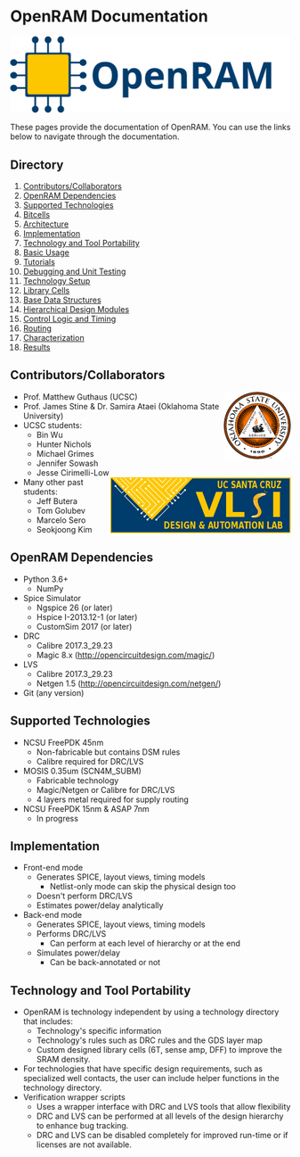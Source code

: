 # OpenRAM Documentation
![OpenRAM Logo](../../images/OpenRAM_logo_yellow_transparent.svg)

These pages provide the documentation of OpenRAM. You can use the links below to navigate through the documentation.



## Directory
1.  [Contributors/Collaborators](#contributorscollaborators)
2.  [OpenRAM Dependencies](#openram-dependencies)
3.  [Supported Technologies](#supported-technologies)
4.  [Bitcells](./bitcells.md#go-backindexmddirectory)
5.  [Architecture](./architecture.md#go-backindexmddirectory)
6.  [Implementation](#implementation)
7.  [Technology and Tool Portability](#technology-and-tool-portability)
8.  [Basic Usage](./basic_usage.md#go-backindexmddirectory)
9.  [Tutorials](./tutorials.md#go-backindexmddirectory)
10. [Debugging and Unit Testing](./debug.md#go-backindexmddirectory)
11. [Technology Setup](./technology_setup.md#go-backindexmddirectory)
12. [Library Cells](./library_cells.md#go-backindexmddirectory)
13. [Base Data Structures](./base_data_structures.md#go-backindexmddirectory)
14. [Hierarchical Design Modules](./design_modules.md#go-backindexmddirectory)
15. [Control Logic and Timing](./control_logic.md#go-backindexmddirectory)
16. [Routing](./routing.md#go-backindexmddirectory)
17. [Characterization](./characterization.md#go-backindexmddirectory)
18. [Results](./results.md#go-backindexmddirectory)



## Contributors/Collaborators
<img align="right" height="120" src="../assets/images/logos/okstate.png">

* Prof. Matthew Guthaus (UCSC)
* Prof. James Stine & Dr. Samira Ataei (Oklahoma State University)
* UCSC students:
    * Bin Wu
    * Hunter Nichols
    * Michael Grimes
    * Jennifer Sowash
    * Jesse Cirimelli-Low
    <img align="right" height="100" src="../assets/images/logos/vlsida.png">
* Many other past students:
    * Jeff Butera
    * Tom Golubev
    * Marcelo Sero
    * Seokjoong Kim



## OpenRAM Dependencies
* Python 3.6+
    * NumPy
* Spice Simulator
    * Ngspice 26 (or later)
    * Hspice  I-2013.12-1 (or later)
    * CustomSim 2017 (or later)
* DRC
    * Calibre 2017.3_29.23
    * Magic 8.x (http://opencircuitdesign.com/magic/)
* LVS
    * Calibre 2017.3_29.23
    * Netgen 1.5 (http://opencircuitdesign.com/netgen/)
* Git (any version)



## Supported Technologies
* NCSU FreePDK 45nm
    * Non-fabricable but contains DSM rules
    * Calibre required for DRC/LVS
* MOSIS 0.35um (SCN4M_SUBM)
    * Fabricable technology
    * Magic/Netgen or Calibre for DRC/LVS
    * 4 layers metal required for supply routing
* NCSU FreePDK 15nm & ASAP 7nm
    * In progress



## Implementation
* Front-end mode
    * Generates SPICE, layout views, timing models
        * Netlist-only mode can skip the physical design too
    * Doesn't perform DRC/LVS
    * Estimates power/delay analytically
* Back-end mode
    * Generates SPICE, layout views, timing models
    * Performs DRC/LVS
        * Can perform at each level of hierarchy or at the end
    * Simulates power/delay
        * Can be back-annotated or not



## Technology and Tool Portability
* OpenRAM is technology independent by using a technology directory that includes:
    * Technology's specific information
    * Technology's rules such as DRC rules and the GDS layer map
    * Custom designed library cells (6T, sense amp, DFF) to improve the SRAM density.
* For technologies that have specific design requirements, such as specialized well contacts, the user can include helper functions in the technology directory.
* Verification wrapper scripts
    * Uses a wrapper interface with DRC and LVS tools that allow flexibility
    * DRC and LVS can be performed at all levels of the design hierarchy to enhance bug tracking.
    * DRC and LVS can be disabled completely for improved run-time or if licenses are not available.